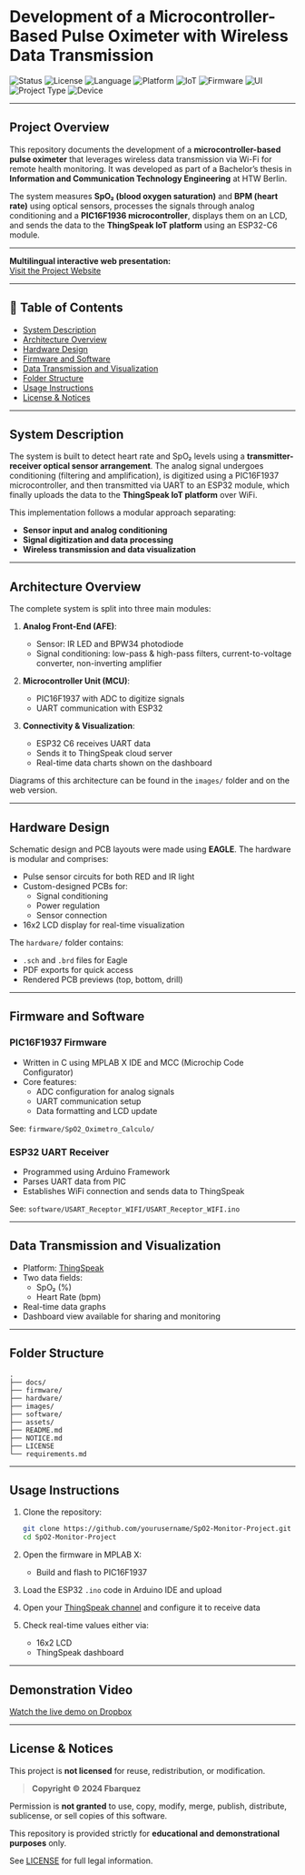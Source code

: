 
# Development of a Microcontroller-Based Pulse Oximeter with Wireless Data Transmission

![Status](https://img.shields.io/badge/status-completed-brightgreen)
![License](https://img.shields.io/badge/license-Unlicensed-red)
![Language](https://img.shields.io/badge/language-C-blue.svg)
![Platform](https://img.shields.io/badge/platform-Microcontroller-orange)
![IoT](https://img.shields.io/badge/IoT-ThingSpeak-blue)
![Firmware](https://img.shields.io/badge/Firmware-MPLAB%20X-lightblue)
![UI](https://img.shields.io/badge/UI-GitHub%20Pages-lightgrey)
![Project Type](https://img.shields.io/badge/Type-Bachelor%20Thesis-yellow)
![Device](https://img.shields.io/badge/Device-PIC16F1936-blueviolet)


---

## Project Overview

This repository documents the development of a **microcontroller-based pulse oximeter** that leverages wireless data transmission via Wi-Fi for remote health monitoring. It was developed as part of a Bachelor’s thesis in **Information and Communication Technology Engineering** at HTW Berlin.

The system measures **SpO₂ (blood oxygen saturation)** and **BPM (heart rate)** using optical sensors, processes the signals through analog conditioning and a **PIC16F1936 microcontroller**, displays them on an LCD, and sends the data to the **ThingSpeak IoT platform** using an ESP32-C6 module.

---

 **Multilingual interactive web presentation:**  
 [Visit the Project Website](https://fbarquez.github.io/pulsoxi_iot/)

---

## 📑 Table of Contents

- [System Description](#system-description)
- [Architecture Overview](#architecture-overview)
- [Hardware Design](#hardware-design)
- [Firmware and Software](#firmware-and-software)
- [Data Transmission and Visualization](#data-transmission-and-visualization)
- [Folder Structure](#folder-structure)
- [Usage Instructions](#usage-instructions)
- [License & Notices](#license--notices)

---

## System Description

The system is built to detect heart rate and SpO₂ levels using a **transmitter-receiver optical sensor arrangement**. The analog signal undergoes conditioning (filtering and amplification), is digitized using a PIC16F1937 microcontroller, and then transmitted via UART to an ESP32 module, which finally uploads the data to the **ThingSpeak IoT platform** over WiFi.

This implementation follows a modular approach separating:

- **Sensor input and analog conditioning**
- **Signal digitization and data processing**
- **Wireless transmission and data visualization**

---

## Architecture Overview

The complete system is split into three main modules:

1. **Analog Front-End (AFE)**:
   - Sensor: IR LED and BPW34 photodiode
   - Signal conditioning: low-pass & high-pass filters, current-to-voltage converter, non-inverting amplifier

2. **Microcontroller Unit (MCU)**:
   - PIC16F1937 with ADC to digitize signals
   - UART communication with ESP32

3. **Connectivity & Visualization**:
   - ESP32 C6 receives UART data
   - Sends it to ThingSpeak cloud server
   - Real-time data charts shown on the dashboard

Diagrams of this architecture can be found in the `images/` folder and on the web version.

---

## Hardware Design

Schematic design and PCB layouts were made using **EAGLE**. The hardware is modular and comprises:

- Pulse sensor circuits for both RED and IR light
- Custom-designed PCBs for:
  - Signal conditioning
  - Power regulation
  - Sensor connection
- 16x2 LCD display for real-time visualization

The `hardware/` folder contains:
- `.sch` and `.brd` files for Eagle
- PDF exports for quick access
- Rendered PCB previews (top, bottom, drill)

---

## Firmware and Software

### PIC16F1937 Firmware

- Written in C using MPLAB X IDE and MCC (Microchip Code Configurator)
- Core features:
  - ADC configuration for analog signals
  - UART communication setup
  - Data formatting and LCD update

See: `firmware/SpO2_Oximetro_Calculo/`

### ESP32 UART Receiver

- Programmed using Arduino Framework
- Parses UART data from PIC
- Establishes WiFi connection and sends data to ThingSpeak

See: `software/USART_Receptor_WIFI/USART_Receptor_WIFI.ino`

---

## Data Transmission and Visualization

- Platform: [ThingSpeak](https://thingspeak.com)
- Two data fields:
  - SpO₂ (%)
  - Heart Rate (bpm)
- Real-time data graphs
- Dashboard view available for sharing and monitoring

---

## Folder Structure

```
.
├── docs/
├── firmware/
├── hardware/
├── images/
├── software/
├── assets/
├── README.md
├── NOTICE.md
├── LICENSE
└── requirements.md
```

---

## Usage Instructions

1. Clone the repository:
   ```bash
   git clone https://github.com/yourusername/SpO2-Monitor-Project.git
   cd SpO2-Monitor-Project
   ```

2. Open the firmware in MPLAB X:
   - Build and flash to PIC16F1937

3. Load the ESP32 `.ino` code in Arduino IDE and upload

4. Open your [ThingSpeak channel](https://thingspeak.com) and configure it to receive data

5. Check real-time values either via:
   - 16x2 LCD
   - ThingSpeak dashboard

---

## Demonstration Video

 [Watch the live demo on Dropbox](https://www.dropbox.com/scl/fi/jzmq0wq67i9w6cfi0vw9p/FernandoBarrigaVasquez_videodesProjekts.mp4?rlkey=ytrc685q6z3rqatgajav5w1xa&st=frvmd6lj&dl=0)

---

## License & Notices

This project is **not licensed** for reuse, redistribution, or modification.

> **Copyright © 2024 Fbarquez**

Permission is **not granted** to use, copy, modify, merge, publish, distribute, sublicense, or sell copies of this software.

This repository is provided strictly for **educational and demonstrational purposes** only.

See [LICENSE](LICENSE) for full legal information.
